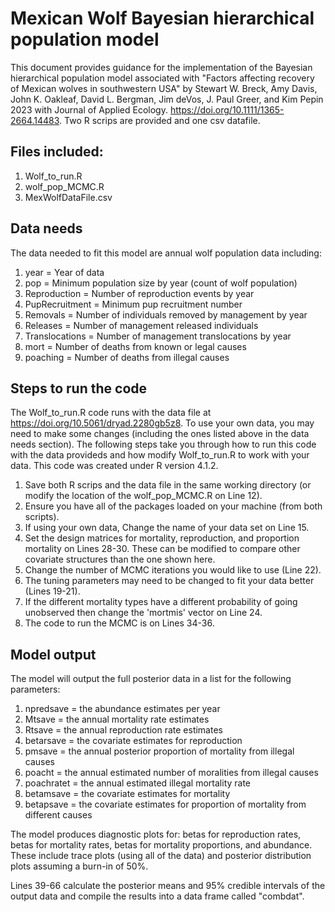 # Mexican Wolf Bayesian hierarchical population model

This document provides guidance for the implementation of the Bayesian hierarchical population model associated with "Factors affecting recovery of Mexican wolves in southwestern USA" by Stewart W. Breck, Amy Davis, John K. Oakleaf, David L. Bergman, Jim deVos, J. Paul Greer, and Kim Pepin 2023 with Journal of Applied Ecology. https://doi.org/10.1111/1365-2664.14483. Two R scrips are provided and one csv datafile.

## Files included:

1. Wolf_to_run.R
2. wolf_pop_MCMC.R
3. MexWolfDataFile.csv

## Data needs

The data needed to fit this model are annual wolf population data including:

1.  year = Year of data
2.  pop = Minimum population size by year (count of wolf population)
3.  Reproduction = Number of reproduction events by year
4.  PupRecruitment = Minimum pup recruitment number
5.  Removals = Number of individuals removed by management by year
6.  Releases = Number of management released individuals
7.  Translocations = Number of management translocations by year
8.  mort = Number of deaths from known or legal causes
9.  poaching = Number of deaths from illegal causes


## Steps to run the code
The Wolf_to_run.R code runs with the data file at https://doi.org/10.5061/dryad.2280gb5z8. To use your own data, you may need to make some changes (including the ones listed above in the data needs section).  The following steps take you through how to run this code with the data provideds and how modify Wolf_to_run.R to work with your data. This code was created under R version 4.1.2. 

1.	Save both R scrips and the data file in the same working directory (or modify the location of the wolf_pop_MCMC.R on Line 12).
2.	Ensure you have all of the packages loaded on your machine (from both scripts).
3.  If using your own data, Change the name of your data set on Line 15.
4.  Set the design matrices for mortality, reproduction, and proportion mortality on Lines 28-30. These can be modified to compare other covariate structures than the one shown here.
5.  Change the number of MCMC iterations you would like to use (Line 22).
6.  The tuning parameters may need to be changed to fit your data better (Lines 19-21).
7.  If the different mortality types have a different probability of going unobserved then change the 'mortmis' vector on Line 24.
8.  The code to run the MCMC is on Lines 34-36.

## Model output

The model will output the full posterior data in a list for the following parameters:

1. npredsave = the abundance estimates per year
2. Mtsave = the annual mortality rate estimates
3. Rtsave = the annual reproduction rate estimates
4. betarsave = the covariate estimates for reproduction
5. pmsave = the annual posterior proportion of mortality from illegal causes
6. poacht = the annual estimated number of moralities from illegal causes
7. poachratet = the annual estimated illegal mortality rate
8. betamsave = the covariate estimates for mortality
9. betapsave = the covariate estimates for proportion of mortality from different causes


The model produces diagnostic plots for: betas for reproduction rates, betas for mortality rates, betas for mortality proportions, and abundance.  These include trace plots (using all of the data) and posterior distribution plots assuming a burn-in of 50%. 

Lines 39-66 calculate the posterior means and 95% credible intervals of the output data and compile the results into a data frame called "combdat". 
 
 




